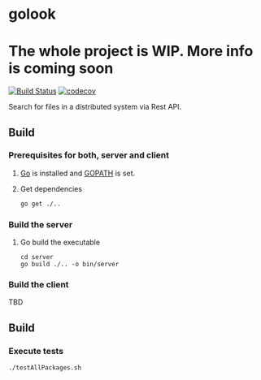 # golook

# The whole project is WIP. More info is coming soon #

[![Build Status](https://travis-ci.org/ottenwbe/golook.svg?branch=development)](https://travis-ci.org/ottenwbe/golook)
[![codecov](https://codecov.io/gh/ottenwbe/golook/branch/master/graph/badge.svg)](https://codecov.io/gh/ottenwbe/golook)

Search for files in a distributed system via Rest API. 

## Build ##

### Prerequisites for both, server and client ###

1. [Go](https://golang.org/doc/install) is installed and [GOPATH](https://golang.org/doc/code.html) is set.

1. Get dependencies
    ```sh
    go get ./.. 
    ```

### Build the server ###

1. Go build the executable
    ```bashsh    
    cd server
    go build ./.. -o bin/server
    ```

### Build the client ###

TBD

## Build ##

### Execute tests ###
```bash
./testAllPackages.sh
```

